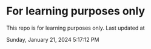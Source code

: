 # For learning purposes only
This repo is for learning purposes only.
Last updated at

Sunday, January 21, 2024 5:17:12 PM

